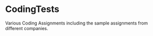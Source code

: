 # CodingTests
Various Coding Assignments including the sample assignments from different companies.
